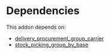 # Dependencies

This addon depends on:

- [delivery_procurement_group_carrier](https://github.com/bringout/oca-workflow-process)
- [stock_picking_group_by_base](https://github.com/bringout/oca-workflow-process)
